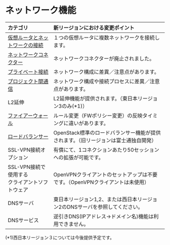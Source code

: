 # ネットワーク機能

| カテゴリ                                             | 新リージョンにおける変更ポイント                                                    |
|:-----------------------------------------------------|:------------------------------------------------------------------------------------|
| [仮想ルータとネットワークの接続](vrouter-network.md) | １つの仮想ルータに複数ネットワークを接続します。                                    |
| [ネットワークコネクター](networkconnector.md)        | ネットワークコネクターが廃止されました。                                            |
| [プライベート接続](privateconnection.md)             | ネットワーク構成に差異／注意点があります。                                          |
| [プロジェクト間通信](projectconnection.md)           | ネットワーク構成や接続プロセスに差異／注意点があります。                            |
| L2延伸                                               | L2延伸機能が提供されます。（東日本リージョン3のみ(\*1)）                            |
| [ファイアーウォール](fwaas.md)                       | ルール変更（FWポリシー変更）の反映タイミングに違いがあります。                      |
| [ロードバランサー](lbaas.md)                         | OpenStack標準のロードバランサー機能が提供されます。（旧リージョンは富士通独自開発） |
| SSL-VPN接続オプション                                | 有償にて、1コネクションあたり50セッションへの拡張が可能です。                       |
| SSL-VPN接続で使用する</br>クライアントソフトウェア   | OpenVPNクライアントのセットアップは不要です。（OpenVPNクライアントは未使用）        |
| DNSサーバ                                            | 東日本リージョン1,2、または西日本リージョン2のDNSサーバを参照してください。         |
| DNSサービス                                          | 逆引きDNS(IPアドレス→ドメイン名)機能は利用できません。                              |

(\*1)西日本リージョン３については今後提供予定です。
